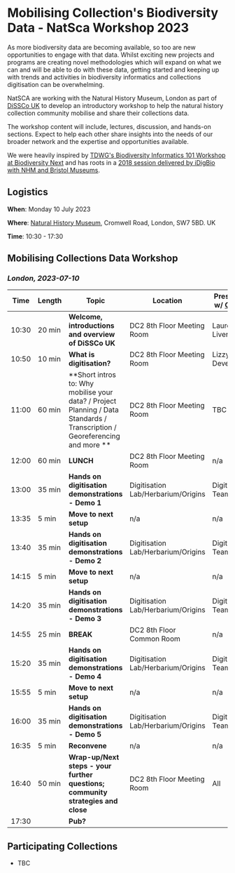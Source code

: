 # Mobilising Collection's Biodiversity Data - NatSca Workshop 2023
As more biodiversity data are becoming available, so too are new opportunities to engage with that data. Whilst exciting new projects and programs are creating novel methodologies which will expand on what we can and will be able to do with these data, getting started and keeping up with trends and activities in biodiversity informatics and collections digitisation can be overwhelming.

NatSCA are working with the Natural History Museum, London  as part of [DiSSCo UK](https://www.dissco-uk.org/) to develop an introductory workshop to help the natural history collection community mobilise and share their collections data.

The workshop content will include, lectures, discussion, and hands-on sections. Expect to help each other share insights into the needs of our broader network and the expertise and opportunities available.  

We were heavily inspired by [TDWG's Biodiversity Informatics 101 Workshop at Biodiversity Next](https://github.com/tdwg/curriculum/blob/master/biodiversity-informatics-101/bi101_schedule_2019.md) and has roots in a [2018 session delivered by iDigBio with NHM and Bristol Museums](https://www.idigbio.org/wiki/index.php/UK-SWANSPracticalDigitisation).


## Logistics

**When**: Monday 10 July 2023

**Where**: [Natural History Museum](https://goo.gl/maps/oqtXQeiY8gdwxEPh8), Cromwell Road, London, SW7 5BD. UK

**Time**: 10:30 - 17:30 


## Mobilising Collections Data Workshop
### _London, 2023-07-10_
| Time | Length | Topic | Location |Presenter  w/ [ORCID](https://orcid.org/) |
| --- | --- | --- | --- | --- |
| 10:30 | 20 min | **Welcome, introductions and overview of DiSSCo UK** | DC2 8th Floor Meeting Room | Laurence Livermore |
| 10:50 | 10 min | **What is digitisation?** | DC2 8th Floor Meeting Room |Lizzy Devenish |
| 11:00 | 60 min | **Short intros to: Why mobilise your data? / Project Planning / Data Standards / Transcription / Georeferencing and more ** | DC2 8th Floor Meeting Room | TBC |
| 12:00 | 60 min | **LUNCH** | DC2 8th Floor Meeting Room | n/a |
| 13:00 | 35 min | **Hands on digitisation demonstrations - Demo 1** | Digitisation Lab/Herbarium/Origins |Digitisation Team |
| 13:35 | 5 min  | **Move to next setup** | n/a | n/a |
| 13:40 | 35 min | **Hands on digitisation demonstrations - Demo 2** | Digitisation Lab/Herbarium/Origins | Digitisation Team |
| 14:15 | 5 min  | **Move to next setup** | n/a | n/a |
| 14:20 | 35 min | **Hands on digitisation demonstrations - Demo 3** | Digitisation Lab/Herbarium/Origins |Digitisation Team |
| 14:55 | 25 min | **BREAK** |  DC2 8th Floor Common Room |n/a |
| 15:20 | 35 min | **Hands on digitisation demonstrations - Demo 4** | Digitisation Lab/Herbarium/Origins |Digitisation Team |
| 15:55 | 5 min  | **Move to next setup** | n/a | n/a |
| 16:00 | 35 min | **Hands on digitisation demonstrations - Demo 5** | Digitisation Lab/Herbarium/Origins |Digitisation Team |
| 16:35 | 5 min  | **Reconvene** | n/a | n/a |
| 16:40 | 50 min | **Wrap-up/Next steps - your further questions; community strategies and close** | DC2 8th Floor Meeting Room |All |
| 17:30 |  | **Pub?** |  |

## Participating Collections
- TBC

